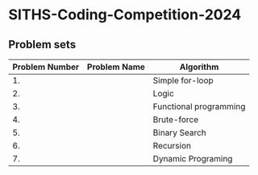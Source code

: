 # SITHS-Coding-Competition-2024

## Problem sets

| Problem Number | Problem Name | Algorithm |
|----------------|--------------|-----------|
|        1.      |              |Simple for-loop|
|        2.      |              |Logic|
|        3.      |              |Functional programming|
|        4.      |              |Brute-force|
|        5.      |              |Binary Search|
|        6.      |              |Recursion|
|        7.      |              |Dynamic Programing|


